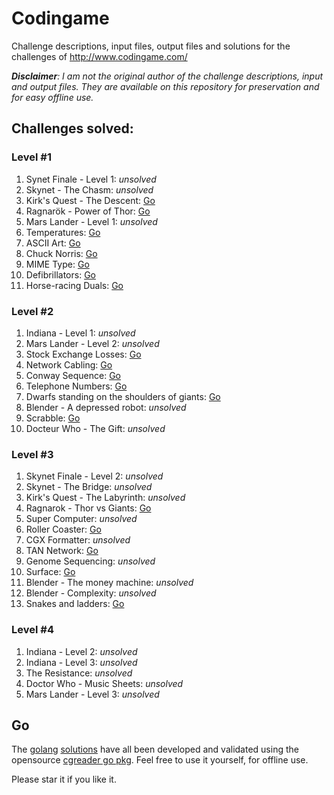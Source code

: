 Codingame
====

Challenge descriptions, input files, output files and solutions for the challenges of http://www.codingame.com/

_**Disclaimer**: I am not the original author of the challenge descriptions, input and output files. They are available on this repository for preservation and for easy offline use._

## Challenges solved:

### Level #1

1. Synet Finale - Level 1: _unsolved_
1. Skynet - The Chasm: _unsolved_
1. Kirk's Quest - The Descent: [Go](https://github.com/GlenDC/Codingame/blob/master/solutions/go/kirk.go)
1. Ragnarök - Power of Thor: [Go](https://github.com/GlenDC/Codingame/blob/master/solutions/go/ragnarok.go)
1. Mars Lander - Level 1: _unsolved_
1. Temperatures: [Go](https://github.com/GlenDC/Codingame/blob/master/solutions/go/temperatures.go)
1. ASCII Art: [Go](https://github.com/GlenDC/Codingame/blob/master/solutions/go/ascii_art.go)
1. Chuck Norris: [Go](https://github.com/GlenDC/Codingame/blob/master/solutions/go/chuck_norris.go)
1. MIME Type: [Go](https://github.com/GlenDC/Codingame/blob/master/solutions/go/mime_types.go)
1. Defibrillators: [Go](https://github.com/GlenDC/Codingame/blob/master/solutions/go/defibrillator.go)
1. Horse-racing Duals: [Go](https://github.com/GlenDC/Codingame/blob/master/solutions/go/horse_dual.go)

### Level #2

1. Indiana - Level 1: _unsolved_
1. Mars Lander - Level 2: _unsolved_
1. Stock Exchange Losses: [Go](https://github.com/GlenDC/Codingame/blob/master/solutions/go/stock_exchange_losses.go)
1. Network Cabling: [Go](https://github.com/GlenDC/Codingame/blob/master/solutions/go/network_cabling.go)
1. Conway Sequence: [Go](https://github.com/GlenDC/Codingame/blob/master/solutions/go/conway_sequence.go)
1. Telephone Numbers: [Go](https://github.com/GlenDC/Codingame/blob/master/solutions/go/telephone_number.go)
1. Dwarfs standing on the shoulders of giants: [Go](https://github.com/GlenDC/Codingame/blob/master/solutions/go/dwarfs_giants.go)
1. Blender - A depressed robot: _unsolved_
1. Scrabble: [Go](https://github.com/GlenDC/Codingame/blob/master/solutions/go/scrabble.go)
1. Docteur Who - The Gift: _unsolved_

### Level #3

1. Skynet Finale - Level 2: _unsolved_
1. Skynet - The Bridge: _unsolved_
1. Kirk's Quest - The Labyrinth: _unsolved_
1. Ragnarok - Thor vs Giants: [Go](https://github.com/GlenDC/Codingame/blob/master/solutions/go/ragnarok_giants.go)
1. Super Computer: _unsolved_
1. Roller Coaster: [Go](https://github.com/GlenDC/Codingame/blob/master/solutions/go/roller_coaster.go)
1. CGX Formatter: _unsolved_
1. TAN Network: [Go](https://github.com/GlenDC/Codingame/blob/master/solutions/go/tan_network.go)
1. Genome Sequencing: _unsolved_
1. Surface: [Go](https://github.com/GlenDC/Codingame/blob/master/solutions/go/surface.go)
1. Blender - The money machine: _unsolved_
1. Blender - Complexity: _unsolved_
1. Snakes and ladders: [Go](https://github.com/GlenDC/Codingame/blob/master/solutions/go/snakes_and_ladders.go)

### Level #4

1. Indiana - Level 2: _unsolved_
1. Indiana - Level 3: _unsolved_
1. The Resistance: _unsolved_
1. Doctor Who - Music Sheets: _unsolved_
1. Mars Lander - Level 3: _unsolved_


## Go

The [golang](http://golang.org/) [solutions](https://github.com/GlenDC/Codingame/tree/master/solutions/go) have all been developed and validated using the opensource [cgreader go pkg](https://github.com/glendc/cgreader). Feel free to use it yourself, for offline use.

Please star it if you like  it.
